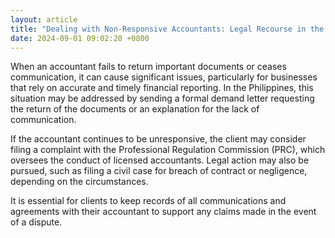 ```yaml
---
layout: article
title: "Dealing with Non-Responsive Accountants: Legal Recourse in the Philippines"
date: 2024-09-01 09:02:20 +0800
---
```


<p>When an accountant fails to return important documents or ceases communication, it can cause significant issues, particularly for businesses that rely on accurate and timely financial reporting. In the Philippines, this situation may be addressed by sending a formal demand letter requesting the return of the documents or an explanation for the lack of communication.</p><p>If the accountant continues to be unresponsive, the client may consider filing a complaint with the Professional Regulation Commission (PRC), which oversees the conduct of licensed accountants. Legal action may also be pursued, such as filing a civil case for breach of contract or negligence, depending on the circumstances.</p><p>It is essential for clients to keep records of all communications and agreements with their accountant to support any claims made in the event of a dispute.</p>